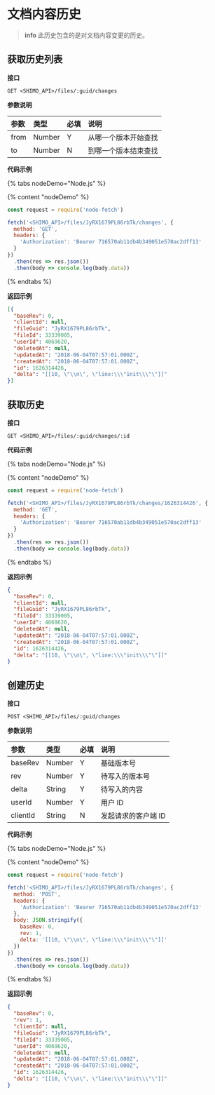 # 文档内容历史

> **info**
> 此历史包含的是对文档内容变更的历史。

## 获取历史列表

**接口**

`GET <SHIMO_API>/files/:guid/changes`

**参数说明**

| 参数      | 类型   | 必填 | 说明 |
| :------- | :----- | :-- | :-- |
| from | Number | Y   | 从哪一个版本开始查找 |
| to | Number | N   | 到哪一个版本结束查找 |

**代码示例**

{% tabs nodeDemo="Node.js" %}

{% content "nodeDemo" %}

```js
const request = require('node-fetch')

fetch('<SHIMO_API>/files/JyRX1679PL86rbTk/changes', {
  method: 'GET',
  headers: {
    'Authorization': 'Bearer 716570ab11db4b349051e570ac2dff13'
  }
})
  .then(res => res.json())
  .then(body => console.log(body.data))
```

{% endtabs %}

**返回示例**

```json
[{
  "baseRev": 0,
  "clientId": null,
  "fileGuid": "JyRX1679PL86rbTk",
  "fileId": 33339005,
  "userId": 4069620,
  "deletedAt": null,
  "updatedAt": "2018-06-04T07:57:01.000Z",
  "createdAt": "2018-06-04T07:57:01.000Z",
  "id": 1626314426,
  "delta": "[[10, \"\\n\", \"line:\\\"init\\\"\"]]"
}]
```

## 获取历史

**接口**

`GET <SHIMO_API>/files/:guid/changes/:id`

**代码示例**

{% tabs nodeDemo="Node.js" %}

{% content "nodeDemo" %}

```js
const request = require('node-fetch')

fetch('<SHIMO_API>/files/JyRX1679PL86rbTk/changes/1626314426', {
  method: 'GET',
  headers: {
    'Authorization': 'Bearer 716570ab11db4b349051e570ac2dff13'
  }
})
  .then(res => res.json())
  .then(body => console.log(body.data))
```

{% endtabs %}

**返回示例**

```json
{
  "baseRev": 0,
  "clientId": null,
  "fileGuid": "JyRX1679PL86rbTk",
  "fileId": 33339005,
  "userId": 4069620,
  "deletedAt": null,
  "updatedAt": "2018-06-04T07:57:01.000Z",
  "createdAt": "2018-06-04T07:57:01.000Z",
  "id": 1626314426,
  "delta": "[[10, \"\\n\", \"line:\\\"init\\\"\"]]"
}
```

## 创建历史

**接口**

`POST <SHIMO_API>/files/:guid/changes`

**参数说明**

| 参数      | 类型   | 必填 | 说明 |
| :------- | :----- | :-- | :-- |
| baseRev | Number | Y   | 基础版本号 |
| rev | Number | Y   | 待写入的版本号 |
| delta | String | Y   | 待写入的内容 |
| userId | Number | Y   | 用户 ID |
| clientId | String | N   | 发起请求的客户端 ID |

**代码示例**

{% tabs nodeDemo="Node.js" %}

{% content "nodeDemo" %}

```js
const request = require('node-fetch')

fetch('<SHIMO_API>/files/JyRX1679PL86rbTk/changes', {
  method: 'POST',
  headers: {
    'Authorization': 'Bearer 716570ab11db4b349051e570ac2dff13'
  },
  body: JSON.stringify({
    baseRev: 0,
    rev: 1,
    delta: '[[10, \"\\n\", \"line:\\\"init\\\"\"]]'
  })
})
  .then(res => res.json())
  .then(body => console.log(body.data))
```

{% endtabs %}

**返回示例**

```json
{
  "baseRev": 0,
  "rev": 1,
  "clientId": null,
  "fileGuid": "JyRX1679PL86rbTk",
  "fileId": 33339005,
  "userId": 4069620,
  "deletedAt": null,
  "updatedAt": "2018-06-04T07:57:01.000Z",
  "createdAt": "2018-06-04T07:57:01.000Z",
  "id": 1626314426,
  "delta": "[[10, \"\\n\", \"line:\\\"init\\\"\"]]"
}
```
